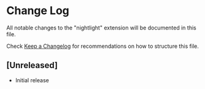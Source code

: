 # Change Log

All notable changes to the "nightlight" extension will be documented in this file.

Check [Keep a Changelog](http://keepachangelog.com/) for recommendations on how to structure this file.

## [Unreleased]

- Initial release
